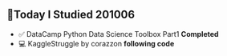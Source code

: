 ## 🔖Today I Studied 201006
* ✅ DataCamp Python Data Science Toolbox Part1 **Completed**
* 💻 KaggleStruggle by corazzon **following code**
